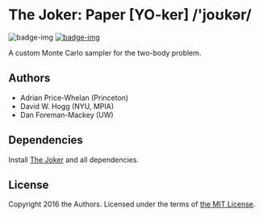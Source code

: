 # The Joker: Paper [YO-ker] /'joʊkər/

![badge-img](https://img.shields.io/badge/Made%20at-%23AstroHackWeek-8063d5.svg?style=flat)
[![badge-img](http://img.shields.io/badge/arXiv-1610.07602-orange.svg?style=flat)](https://arxiv.org/abs/1610.07602)

A custom Monte Carlo sampler for the two-body problem.

## Authors

- Adrian Price-Whelan (Princeton)
- David W. Hogg (NYU, MPIA)
- Dan Foreman-Mackey (UW)

## Dependencies

Install [The Joker](https://github.com/adrn/thejoker) and all dependencies.

## License

Copyright 2016 the Authors. Licensed under the terms of [the MIT
License](https://github.com/adrn/thejoker/blob/master/LICENSE).
